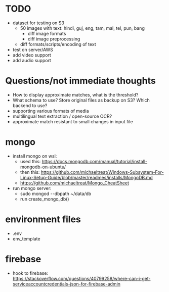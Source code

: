 # TODO
- dataset for testing on S3
    - 50 images with text: hindi, guj, eng, tam, mal, tel, pun, bang
        - diff image formats
        - diff image preprocessing
    - diff formats/scripts/encoding of text
- test on server/AWS
- add video support
- add audio support

# Questions/not immediate thoughts
- How to display approximate matches, what is the threshold?
- What schema to use? Store original files as backup on S3? Which backend to use?
- supporting various formats of media
- multilingual text extraction / open-source OCR?
- approximate match resistant to small changes in input file

# mongo
- install mongo on wsl:
    - used this: https://docs.mongodb.com/manual/tutorial/install-mongodb-on-ubuntu/
    - then this: https://github.com/michaeltreat/Windows-Subsystem-For-Linux-Setup-Guide/blob/master/readmes/installs/MongoDB.md
    - https://github.com/michaeltreat/Mongo_CheatSheet
- run mongo server:
    - sudo mongod --dbpath ~/data/db
    - run create_mongo_db()  

# environment files
- .env
- env_template

# firebase
- hook to firebase: https://stackoverflow.com/questions/40799258/where-can-i-get-serviceaccountcredentials-json-for-firebase-admin
